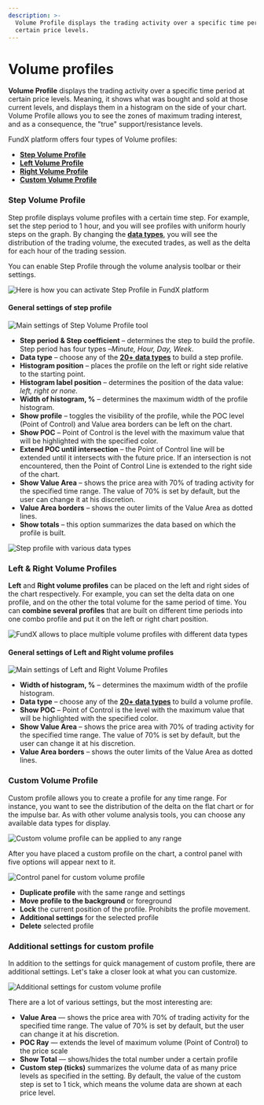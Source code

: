 ```yaml
---
description: >-
  Volume Profile displays the trading activity over a specific time period at
  certain price levels.
---
```


# Volume profiles

**Volume Profile** displays the trading activity over a specific time period at certain price levels. Meaning, it shows what was bought and sold at those current levels, and displays them in a histogram on the side of your chart. Volume Profile allows you to see the zones of maximum trading interest, and as a consequence, the "true" support/resistance levels.

FundX platform offers four types of Volume profiles:

* ****[**Step Volume Profile**](volume-profiles.md#step-volume-profile)****
* ****[**Left Volume Profile**](volume-profiles.md#left-and-right-volume-profiles)****
* ****[**Right Volume Profile**](volume-profiles.md#left-and-right-volume-profiles)****
* ****[**Custom Volume Profile**](volume-profiles.md#custom-volume-profile)****

### Step Volume Profile

Step profile displays volume profiles with a certain time step. For example, set the step period to 1 hour, and you will see profiles with uniform hourly steps on the graph. By changing the [**data types**](https://help.quantower.com/analytics-panels/chart/volume-analysis-tools#data-types-of-volume-analysis-tools), you will see the distribution of the trading volume, the executed trades, as well as the delta for each hour of the trading session.

You can enable Step Profile through the volume analysis toolbar or their settings.

![Here is how you can activate Step Profile in FundX platform](<../../../.gitbook/assets/step profile activation.gif>)

#### **General settings of step profile**

![Main settings of Step Volume Profile tool](../../../.gitbook/assets/step-profile-settings.gif)

* **Step period & Step coefficient** – determines the step to build the profile. Step period has four types –_Minute, Hour, Day, Week_.
* **Data type** – choose any of the [**20+ data types**](./#data-types-of-volume-analysis-tools) to build a step profile.
* **Histogram position** – places the profile on the left or right side relative to the starting point.
* **Histogram label position** – determines the position of the data value: _left, right or none._
* **Width of histogram, %** – determines the maximum width of the profile histogram.
* **Show profile** – toggles the visibility of the profile, while the POC level (Point of Control) and Value area borders can be left on the chart.
* **Show POC** – Point of Control is the level with the maximum value that will be highlighted with the specified color.
* **Extend POC until intersection** – the Point of Control line will be extended until it intersects with the future price. If an intersection is not encountered, then the Point of Control Line is extended to the right side of the chart.
* **Show Value Area** – shows the price area with 70% of trading activity for the specified time range. The value of 70% is set by default, but the user can change it at his discretion.
* **Value Area borders** – shows the outer limits of the Value Area as dotted lines.
* **Show totals** – this option summarizes the data based on which the profile is built.

![Step profile with various data types](../../../.gitbook/assets/step-profile-data-types.gif)

### Left & Right Volume Profiles

**Left** and **Right volume profiles** can be placed on the left and right sides of the chart respectively. For example, you can set the delta data on one profile, and on the other the total volume for the same period of time. You can **combine several profiles** that are built on different time periods into one combo profile and put it on the left or right chart position.

![FundX allows to place multiple volume profiles with different data types](<../../../.gitbook/assets/Left and right volume profile in FundX.png>)

#### General settings of Left and Right volume profiles

![Main settings of Left and Right Volume Profiles](<../../../.gitbook/assets/General settings of left volume profile.png>)

* **Width of histogram, %** – determines the maximum width of the profile histogram.
* **Data type** – choose any of the [**20+ data types**](./#data-types-of-volume-analysis-tools) to build a volume profile.
* **Show POC** – Point of Control is the level with the maximum value that will be highlighted with the specified color.
* **Show Value Area** – shows the price area with 70% of trading activity for the specified time range. The value of 70% is set by default, but the user can change it at his discretion.
* **Value Area borders** – shows the outer limits of the Value Area as dotted lines.

### Custom Volume Profile

Custom profile allows you to create a profile for any time range.  For instance, you want to see the distribution of the delta on the flat chart or for the impulse bar.  As with other volume analysis tools, you can choose any available data types for display.

![Custom volume profile can be applied to any range](../../../.gitbook/assets/new-custom-profile.gif)

After you have placed a custom profile on the chart, a control panel with five options will appear next to it.

![Control panel for custom volume profile](<../../../.gitbook/assets/image (20) (1).png>)

* **Duplicate profile** with the same range and settings
* **Move profile** **to the background** or foreground
* **Lock** the current position of the profile. Prohibits the profile movement.
* **Additional settings** for the selected profile
* **Delete** selected profile

### Additional settings for custom profile

In addition to the settings for quick management of custom profile, there are additional settings. Let's take a closer look at what you can customize.

![Additional settings for custom volume profile](../../../.gitbook/assets/custom-profile-settings.gif)

There are a lot of various settings, but the most interesting are:

* **Value Area** — shows the price area with 70% of trading activity for the specified time range. The value of 70% is set by default, but the user can change it at his discretion.
* **POC Ray** — extends the level of maximum volume (Point of Control) to the price scale
* **Show Total** — shows/hides the total number under a certain profile
* **Custom step (ticks)** summarizes the volume data of as many price levels as specified in the setting. By default, the value of the custom step is set to 1 tick, which means the volume data are shown at each price level.

